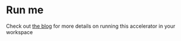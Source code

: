 # Run me

Check out [the blog](https://community.databricks.com/t5/technical-blog/exploring-code-with-databricks-apps/ba-p/117634) for more details on running this accelerator in your workspace
